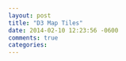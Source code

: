 ```yaml
---
layout: post
title: "D3 Map Tiles"
date: 2014-02-10 12:23:56 -0600
comments: true
categories: 
---
```

<script src="http://d3js.org/d3.v2.js"></script> 
<script src="http://d3js.org/d3.geo.tile.v0.min.js"></script>



<div>
  <style type="text/css">

 .map {
  position: relative;
  overflow: hidden;
}

.layer {
  position: absolute;
}

.tile {
  pointer-events: none;
  position: absolute;
  width: 256px;
  height: 256px;
}

.info {
  position: absolute;
  bottom: 10px;
  left: 10px;
}

  </style>
</div>

<script type="text/javascript">

  var margin = {top: 40, right: 40, bottom: 40, left: 40},
      width = $('.entry-content').width(),
      height = 300;

  $(window).resize(function() {
    width = $('.entry-content').width();
  });

</script>


<div id='chart-1'></div>

<script>

var width = Math.max(960, window.innerWidth),
    height = Math.max(500, window.innerHeight),
    prefix = prefixMatch(["webkit", "ms", "Moz", "O"]);

var tile = d3.geo.tile()
    .size([width, height]);

var projection = d3.geo.mercator();

var zoom = d3.behavior.zoom()
    .scale(1 << 12)
    .scaleExtent([1 << 9, 1 << 23])
    .translate([width / 2, height / 2])
    .on("zoom", zoomed);

var map = d3.select("chart-1").append("div")
    .attr("class", "map")
    .style("width", width + "px")
    .style("height", height + "px")
    .call(zoom)
    .on("mousemove", mousemoved);

var layer = map.append("div")
    .attr("class", "layer");

var info = map.append("div")
    .attr("class", "info");

zoomed();

function zoomed() {
  var tiles = tile
      .scale(zoom.scale())
      .translate(zoom.translate())
      ();

  projection
      .scale(zoom.scale() / 2 / Math.PI)
      .translate(zoom.translate());

  var image = layer
      .style(prefix + "transform", matrix3d(tiles.scale, tiles.translate))
    .selectAll(".tile")
      .data(tiles, function(d) { return d; });

  image.exit()
      .remove();

  image.enter().append("img")
      .attr("class", "tile")
      .attr("src", function(d) { return "http://" + ["a", "b", "c", "d"][Math.random() * 4 | 0] + ".tiles.mapbox.com/v3/examples.map-vyofok3q/" + d[2] + "/" + d[0] + "/" + d[1] + ".png"; })
      .style("left", function(d) { return (d[0] << 8) + "px"; })
      .style("top", function(d) { return (d[1] << 8) + "px"; });
}

function mousemoved() {
  info.text(formatLocation(projection.invert(d3.mouse(this)), zoom.scale()));
}

function matrix3d(scale, translate) {
  var k = scale / 256, r = scale % 1 ? Number : Math.round;
  return "matrix3d(" + [k, 0, 0, 0, 0, k, 0, 0, 0, 0, k, 0, r(translate[0] * scale), r(translate[1] * scale), 0, 1 ] + ")";
}

function prefixMatch(p) {
  var i = -1, n = p.length, s = document.body.style;
  while (++i < n) if (p[i] + "Transform" in s) return "-" + p[i].toLowerCase() + "-";
  return "";
}

function formatLocation(p, k) {
  var format = d3.format("." + Math.floor(Math.log(k) / 2 - 2) + "f");
  return (p[1] < 0 ? format(-p[1]) + "°S" : format(p[1]) + "°N") + " "
       + (p[0] < 0 ? format(-p[0]) + "°W" : format(p[0]) + "°E");
}

</script>
